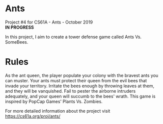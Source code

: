 # Ants
Project #4 for CS61A - Ants - October 2019  
</n><b> IN PROGRESS </b> 

In this project, I aim to create a tower defense game called Ants Vs. SomeBees. 

<h1> Rules </h1>
As the ant queen, the player populate your colony with the bravest ants you can muster. Your ants must protect their queen from the evil bees that invade your territory. Irritate the bees enough by throwing leaves at them, and they will be vanquished. Fail to pester the airborne intruders adequately, and your queen will succumb to the bees' wrath. This game is inspired by PopCap Games' Plants Vs. Zombies.

For more detailed information about the project visit https://cs61a.org/proj/ants/
